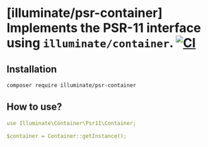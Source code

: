 # [illuminate/psr-container] Implements the PSR-11 interface using `illuminate/container`. [![CI](https://github.com/likesistemas/container/actions/workflows/ci.yml/badge.svg)](https://github.com/likesistemas/container/actions/workflows/ci.yml)

## Installation

```
composer require illuminate/psr-container
```

## How to use?

```yml
use Illuminate\Container\Psr11\Container;

$container = Container::getInstance();
```
